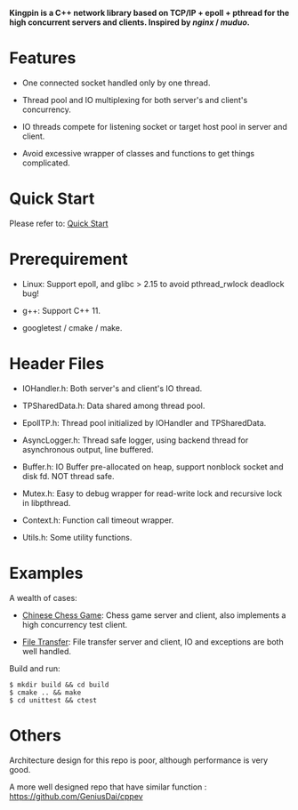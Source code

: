 **Kingpin is a C++ network library based on TCP/IP + epoll + pthread for the high concurrent servers and clients. Inspired by *nginx* / *muduo*.**

# Features

* One connected socket handled only by one thread.

* Thread pool and IO multiplexing for both server's and client's concurrency.

* IO threads compete for listening socket or target host pool in server and client.

* Avoid excessive wrapper of classes and functions to get things complicated.

# Quick Start

Please refer to: [Quick Start](https://github.com/GeniusDai/kingpin/tree/dev/examples/quick_start)

# Prerequirement

* Linux: Support epoll, and glibc > 2.15 to avoid pthread_rwlock deadlock bug!

* g++: Support C++ 11.

* googletest / cmake / make.

# Header Files

* IOHandler.h: Both server's and client's IO thread.

* TPSharedData.h: Data shared among thread pool.

* EpollTP.h: Thread pool initialized by IOHandler and TPSharedData.

* AsyncLogger.h: Thread safe logger, using backend thread for asynchronous output, line buffered.

* Buffer.h: IO Buffer pre-allocated on heap, support nonblock socket and disk fd. NOT thread safe.

* Mutex.h: Easy to debug wrapper for read-write lock and recursive lock in libpthread.

* Context.h: Function call timeout wrapper.

* Utils.h: Some utility functions.

# Examples

A wealth of cases:

* [Chinese Chess Game](https://github.com/GeniusDai/kingpin/tree/dev/examples/chinese_chess_game): Chess game server and client, also implements a high concurrency test client.

* [File Transfer](https://github.com/GeniusDai/kingpin/tree/dev/examples/file_transfer): File transfer server and client, IO and exceptions are both well handled.

Build and run:

    $ mkdir build && cd build
    $ cmake .. && make
    $ cd unittest && ctest

# Others

Architecture design for this repo is poor, although performance is very good.

A more well designed repo that have similar function : https://github.com/GeniusDai/cppev
